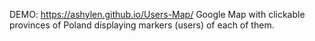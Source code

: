 DEMO: https://ashylen.github.io/Users-Map/
Google Map with clickable provinces of Poland displaying markers (users) of each of them.
